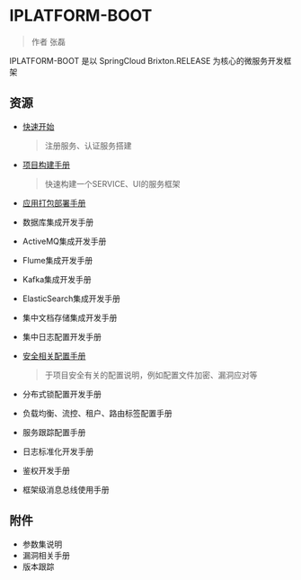 # IPLATFORM-BOOT

>  作者 张磊

IPLATFORM-BOOT 是以 SpringCloud Brixton.RELEASE 为核心的微服务开发框架

## 资源
* [快速开始](QuickStart.md) 

  > 注册服务、认证服务搭建

* [项目构建手册](YourFirstProject.md)

  > 快速构建一个SERVICE、UI的服务框架

* [应用打包部署手册](ProjectBuild.md)

* 数据库集成开发手册

* ActiveMQ集成开发手册

* Flume集成开发手册

* Kafka集成开发手册

* ElasticSearch集成开发手册

* 集中文档存储集成开发手册

* 集中日志配置开发手册

* [安全相关配置手册](Security.md)

  > 于项目安全有关的配置说明，例如配置文件加密、漏洞应对等

* 分布式锁配置开发手册

* 负载均衡、流控、租户、路由标签配置手册

* 服务跟踪配置手册

* 日志标准化开发手册

* 鉴权开发手册

* 框架级消息总线使用手册

## 附件

* 参数集说明
* 漏洞相关手册
* 版本跟踪
